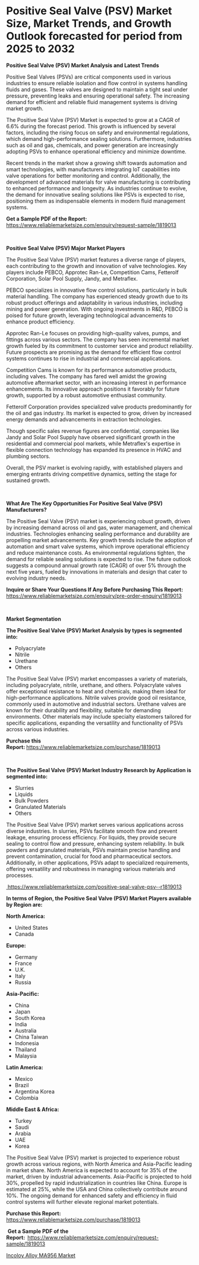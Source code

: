 <p><h1>Positive Seal Valve (PSV) Market Size, Market Trends, and Growth Outlook forecasted for period from 2025 to 2032</h1></p><p><strong>Positive Seal Valve (PSV) Market Analysis and Latest Trends</strong></p>
<p><p>Positive Seal Valves (PSVs) are critical components used in various industries to ensure reliable isolation and flow control in systems handling fluids and gases. These valves are designed to maintain a tight seal under pressure, preventing leaks and ensuring operational safety. The increasing demand for efficient and reliable fluid management systems is driving market growth.</p><p>The Positive Seal Valve (PSV) Market is expected to grow at a CAGR of 6.6% during the forecast period. This growth is influenced by several factors, including the rising focus on safety and environmental regulations, which demand high-performance sealing solutions. Furthermore, industries such as oil and gas, chemicals, and power generation are increasingly adopting PSVs to enhance operational efficiency and minimize downtime.</p><p>Recent trends in the market show a growing shift towards automation and smart technologies, with manufacturers integrating IoT capabilities into valve operations for better monitoring and control. Additionally, the development of advanced materials for valve manufacturing is contributing to enhanced performance and longevity. As industries continue to evolve, the demand for innovative sealing solutions like PSVs is expected to rise, positioning them as indispensable elements in modern fluid management systems.</p></p>
<p><strong>Get a Sample PDF of the Report:&nbsp;</strong> <a href="https://www.reliablemarketsize.com/enquiry/request-sample/1819013?utm_campaign=3226&utm_medium=2&utm_source=Github&utm_content=ia&utm_term=03042025&utm_id=positive-seal-valve-psv">https://www.reliablemarketsize.com/enquiry/request-sample/1819013</a></p>
<p>&nbsp;</p>
<p><strong>Positive Seal Valve (PSV) Major Market Players</strong></p>
<p><p>The Positive Seal Valve (PSV) market features a diverse range of players, each contributing to the growth and innovation of valve technologies. Key players include PEBCO, Approtec Ran-Le, Competition Cams, Fetterolf Corporation, Solar Pool Supply, Jandy, and Metraflex.</p><p>PEBCO specializes in innovative flow control solutions, particularly in bulk material handling. The company has experienced steady growth due to its robust product offerings and adaptability in various industries, including mining and power generation. With ongoing investments in R&D, PEBCO is poised for future growth, leveraging technological advancements to enhance product efficiency.</p><p>Approtec Ran-Le focuses on providing high-quality valves, pumps, and fittings across various sectors. The company has seen incremental market growth fueled by its commitment to customer service and product reliability. Future prospects are promising as the demand for efficient flow control systems continues to rise in industrial and commercial applications.</p><p>Competition Cams is known for its performance automotive products, including valves. The company has fared well amidst the growing automotive aftermarket sector, with an increasing interest in performance enhancements. Its innovative approach positions it favorably for future growth, supported by a robust automotive enthusiast community.</p><p>Fetterolf Corporation provides specialized valve products predominantly for the oil and gas industry. Its market is expected to grow, driven by increased energy demands and advancements in extraction technologies.</p><p>Though specific sales revenue figures are confidential, companies like Jandy and Solar Pool Supply have observed significant growth in the residential and commercial pool markets, while Metraflex's expertise in flexible connection technology has expanded its presence in HVAC and plumbing sectors.</p><p>Overall, the PSV market is evolving rapidly, with established players and emerging entrants driving competitive dynamics, setting the stage for sustained growth.</p></p>
<p>&nbsp;</p>
<p><strong>What Are The Key Opportunities For Positive Seal Valve (PSV) Manufacturers?</strong></p>
<p><p>The Positive Seal Valve (PSV) market is experiencing robust growth, driven by increasing demand across oil and gas, water management, and chemical industries. Technologies enhancing sealing performance and durability are propelling market advancements. Key growth trends include the adoption of automation and smart valve systems, which improve operational efficiency and reduce maintenance costs. As environmental regulations tighten, the demand for reliable sealing solutions is expected to rise. The future outlook suggests a compound annual growth rate (CAGR) of over 5% through the next five years, fueled by innovations in materials and design that cater to evolving industry needs.</p></p>
<p><strong>Inquire or Share Your Questions If Any Before Purchasing This Report:</strong> <a href="https://www.reliablemarketsize.com/enquiry/pre-order-enquiry/1819013?utm_campaign=3226&utm_medium=2&utm_source=Github&utm_content=ia&utm_term=03042025&utm_id=positive-seal-valve-psv">https://www.reliablemarketsize.com/enquiry/pre-order-enquiry/1819013</a></p>
<p>&nbsp;</p>
<p><strong>Market Segmentation</strong></p>
<p><strong>The Positive Seal Valve (PSV) Market Analysis by types is segmented into:</strong></p>
<p><ul><li>Polyacrylate</li><li>Nitrile</li><li>Urethane</li><li>Others</li></ul></p>
<p><p>The Positive Seal Valve (PSV) market encompasses a variety of materials, including polyacrylate, nitrile, urethane, and others. Polyacrylate valves offer exceptional resistance to heat and chemicals, making them ideal for high-performance applications. Nitrile valves provide good oil resistance, commonly used in automotive and industrial sectors. Urethane valves are known for their durability and flexibility, suitable for demanding environments. Other materials may include specialty elastomers tailored for specific applications, expanding the versatility and functionality of PSVs across various industries.</p></p>
<p><strong>Purchase this Report:&nbsp;</strong><a href="https://www.reliablemarketsize.com/purchase/1819013?utm_campaign=3226&utm_medium=2&utm_source=Github&utm_content=ia&utm_term=03042025&utm_id=positive-seal-valve-psv">https://www.reliablemarketsize.com/purchase/1819013</a></p>
<p>&nbsp;</p>
<p><strong>The Positive Seal Valve (PSV) Market Industry Research by Application is segmented into:</strong></p>
<p><ul><li>Slurries</li><li>Liquids</li><li>Bulk Powders</li><li>Granulated Materials</li><li>Others</li></ul></p>
<p><p>The Positive Seal Valve (PSV) market serves various applications across diverse industries. In slurries, PSVs facilitate smooth flow and prevent leakage, ensuring process efficiency. For liquids, they provide secure sealing to control flow and pressure, enhancing system reliability. In bulk powders and granulated materials, PSVs maintain precise handling and prevent contamination, crucial for food and pharmaceutical sectors. Additionally, in other applications, PSVs adapt to specialized requirements, offering versatility and robustness in managing various materials and processes.</p></p>
<p><a href="https://www.reliablemarketsize.com/positive-seal-valve-psv--r1819013?utm_campaign=3226&utm_medium=2&utm_source=Github&utm_content=ia&utm_term=03042025&utm_id=positive-seal-valve-psv">&nbsp;https://www.reliablemarketsize.com/positive-seal-valve-psv--r1819013</a></p>
<p><strong>In terms of Region, the Positive Seal Valve (PSV) Market Players available by Region are:</strong></p>
<p>
    <p> <strong> North America: </strong>
        <ul>
            <li>United States</li>
            <li>Canada</li>
        </ul>
        </p> 
    <p> <strong> Europe: </strong>
        <ul>
            <li>Germany</li>
            <li>France</li>
            <li>U.K.</li>
            <li>Italy</li>
            <li>Russia</li>
        </ul>
        </p> 
    <p> <strong> Asia-Pacific: </strong>
        <ul>
            <li>China</li>
            <li>Japan</li>
            <li>South Korea</li>
            <li>India</li>
            <li>Australia</li>
            <li>China Taiwan</li>
            <li>Indonesia</li>
            <li>Thailand</li>
            <li>Malaysia</li>
        </ul>
        </p> 
    <p> <strong> Latin America: </strong>
        <ul>
            <li>Mexico</li>
            <li>Brazil</li>
            <li>Argentina Korea</li>
            <li>Colombia</li>
        </ul>
        </p> 
    <p> <strong> Middle East & Africa: </strong>
        <ul>
            <li>Turkey</li>
            <li>Saudi</li>
            <li>Arabia</li>
            <li>UAE</li>
            <li>Korea</li>
        </ul>
    </p>
    </p>
<p><p>The Positive Seal Valve (PSV) market is projected to experience robust growth across various regions, with North America and Asia-Pacific leading in market share. North America is expected to account for 35% of the market, driven by industrial advancements. Asia-Pacific is projected to hold 30%, propelled by rapid industrialization in countries like China. Europe is estimated at 25%, while the USA and China collectively contribute around 10%. The ongoing demand for enhanced safety and efficiency in fluid control systems will further elevate regional market potentials.</p></p>
<p><strong>Purchase this Report: </strong><a href="https://www.reliablemarketsize.com/purchase/1819013?utm_campaign=3226&utm_medium=2&utm_source=Github&utm_content=ia&utm_term=03042025&utm_id=positive-seal-valve-psv">https://www.reliablemarketsize.com/purchase/1819013</a></p>
<p>&nbsp;<strong>Get a Sample PDF of the Report:&nbsp;&nbsp;</strong><a href="https://www.reliablemarketsize.com/enquiry/request-sample/1819013?utm_campaign=3226&utm_medium=2&utm_source=Github&utm_content=ia&utm_term=03042025&utm_id=positive-seal-valve-psv">https://www.reliablemarketsize.com/enquiry/request-sample/1819013</a></p>
<p><strong></strong></p>
<p><p><a href="https://github.com/dushornerfe/Market-Research-Report-List-1/blob/main/incoloy-alloy-ma956-market.md?utm_campaign=3226&utm_medium=2&utm_source=Github&utm_content=ia&utm_term=03042025&utm_id=positive-seal-valve-psv">Incoloy Alloy MA956 Market</a></p></p>